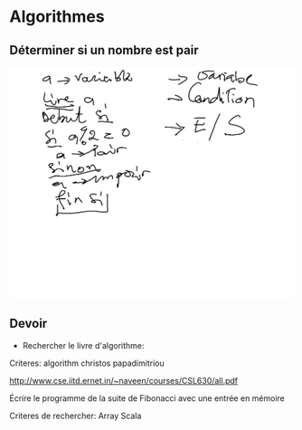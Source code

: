 # Algorithmes


## Déterminer si un nombre est pair
![alt src](algo-pair.png)

## Devoir

* Rechercher le livre d'algorithme: 

Criteres: algorithm christos papadimitriou

http://www.cse.iitd.ernet.in/~naveen/courses/CSL630/all.pdf


Écrire le programme de la suite de Fibonacci avec une entrée en mémoire

Criteres de rechercher: Array Scala


